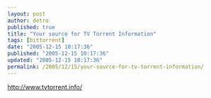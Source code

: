 ```yaml
---
layout: post
author: detro
published: true
title: "Your source for TV Torrent Information"
tags: [bittorrent]
date: "2005-12-15 10:17:36"
published: "2005-12-15 10:17:36"
updated: "2005-12-15 10:17:36"
permalink: /2005/12/15/your-source-for-tv-torrent-information/
---
```


<a href="http://www.tvtorrent.info/">http://www.tvtorrent.info/</a>
